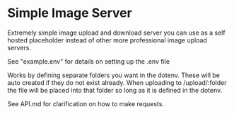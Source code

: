 # Simple Image Server
Extremely simple image upload and download server you can use as a self hosted placeholder instead of other more professional image upload servers.

See "example.env" for details on setting up the .env file

Works by defining separate folders you want in the dotenv. These will be auto created if they do not exist already. When uploading to /upload/:folder the file will be placed into that folder so long as it is defined in the dotenv.

See API.md for clarification on how to make requests.
